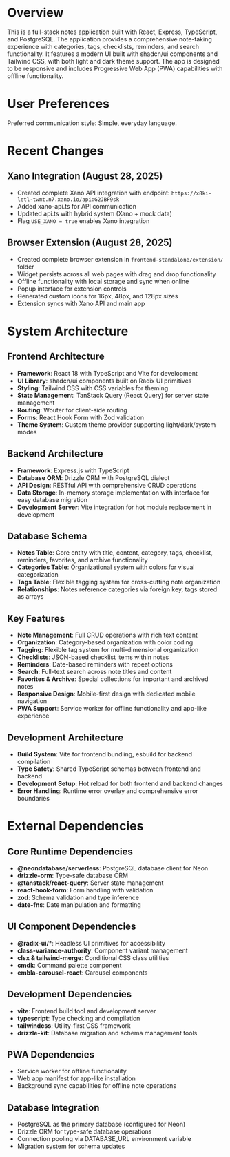 # Overview

This is a full-stack notes application built with React, Express, TypeScript, and PostgreSQL. The application provides a comprehensive note-taking experience with categories, tags, checklists, reminders, and search functionality. It features a modern UI built with shadcn/ui components and Tailwind CSS, with both light and dark theme support. The app is designed to be responsive and includes Progressive Web App (PWA) capabilities with offline functionality.

# User Preferences

Preferred communication style: Simple, everyday language.

# Recent Changes

## Xano Integration (August 28, 2025)
- Created complete Xano API integration with endpoint: `https://x8ki-letl-twmt.n7.xano.io/api:G2JBF9sk`
- Added xano-api.ts for API communication
- Updated api.ts with hybrid system (Xano + mock data)
- Flag `USE_XANO = true` enables Xano integration

## Browser Extension (August 28, 2025)
- Created complete browser extension in `frontend-standalone/extension/` folder
- Widget persists across all web pages with drag and drop functionality
- Offline functionality with local storage and sync when online
- Popup interface for extension controls
- Generated custom icons for 16px, 48px, and 128px sizes
- Extension syncs with Xano API and main app

# System Architecture

## Frontend Architecture
- **Framework**: React 18 with TypeScript and Vite for development
- **UI Library**: shadcn/ui components built on Radix UI primitives
- **Styling**: Tailwind CSS with CSS variables for theming
- **State Management**: TanStack Query (React Query) for server state management
- **Routing**: Wouter for client-side routing
- **Forms**: React Hook Form with Zod validation
- **Theme System**: Custom theme provider supporting light/dark/system modes

## Backend Architecture
- **Framework**: Express.js with TypeScript
- **Database ORM**: Drizzle ORM with PostgreSQL dialect
- **API Design**: RESTful API with comprehensive CRUD operations
- **Data Storage**: In-memory storage implementation with interface for easy database migration
- **Development Server**: Vite integration for hot module replacement in development

## Database Schema
- **Notes Table**: Core entity with title, content, category, tags, checklist, reminders, favorites, and archive functionality
- **Categories Table**: Organizational system with colors for visual categorization
- **Tags Table**: Flexible tagging system for cross-cutting note organization
- **Relationships**: Notes reference categories via foreign key, tags stored as arrays

## Key Features
- **Note Management**: Full CRUD operations with rich text content
- **Organization**: Category-based organization with color coding
- **Tagging**: Flexible tag system for multi-dimensional organization
- **Checklists**: JSON-based checklist items within notes
- **Reminders**: Date-based reminders with repeat options
- **Search**: Full-text search across note titles and content
- **Favorites & Archive**: Special collections for important and archived notes
- **Responsive Design**: Mobile-first design with dedicated mobile navigation
- **PWA Support**: Service worker for offline functionality and app-like experience

## Development Architecture
- **Build System**: Vite for frontend bundling, esbuild for backend compilation
- **Type Safety**: Shared TypeScript schemas between frontend and backend
- **Development Setup**: Hot reload for both frontend and backend changes
- **Error Handling**: Runtime error overlay and comprehensive error boundaries

# External Dependencies

## Core Runtime Dependencies
- **@neondatabase/serverless**: PostgreSQL database client for Neon
- **drizzle-orm**: Type-safe database ORM
- **@tanstack/react-query**: Server state management
- **react-hook-form**: Form handling with validation
- **zod**: Schema validation and type inference
- **date-fns**: Date manipulation and formatting

## UI Component Dependencies
- **@radix-ui/***: Headless UI primitives for accessibility
- **class-variance-authority**: Component variant management
- **clsx & tailwind-merge**: Conditional CSS class utilities
- **cmdk**: Command palette component
- **embla-carousel-react**: Carousel components

## Development Dependencies
- **vite**: Frontend build tool and development server
- **typescript**: Type checking and compilation
- **tailwindcss**: Utility-first CSS framework
- **drizzle-kit**: Database migration and schema management tools

## PWA Dependencies
- Service worker for offline functionality
- Web app manifest for app-like installation
- Background sync capabilities for offline note operations

## Database Integration
- PostgreSQL as the primary database (configured for Neon)
- Drizzle ORM for type-safe database operations
- Connection pooling via DATABASE_URL environment variable
- Migration system for schema updates